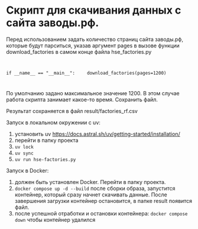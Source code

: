# Скрипт для скачивания данных с сайта заводы.рф.


Перед использованием задать количество страниц сайта заводы.рф, которые будут парситься,
указав аргумент pages в вызове функции download_factories в самом конце файла hse_factories.py
#
```if __name__ == "__main__":```
```    download_factories(pages=1200)```
#
По умолчанию задано максимальное значение 1200. В этом случае работа скрипта занимает какое-то время.
Сохранить файл.

Результат сохраняется в файл result/factories_rf.csv

Запуск в локальном окружении с uv:
1) установить uv https://docs.astral.sh/uv/getting-started/installation/
2) перейти в папку проекта
3) ```uv lock```
4) ```uv sync```
5) ```uv run hse-factories.py```

Запуск в Docker:
1) должен быть установлен Docker. Перейти в папку проекта.
2) ```docker compose up -d --build```
после сборки образа, запустится контейнер, который сразу начнет скачивать данные.
После завершения загрузки контейнер остановится, в папке result появится файл.
3) после успешной отработки и остановки контейнера:
```docker compose down```
чтобы контейнер удалился